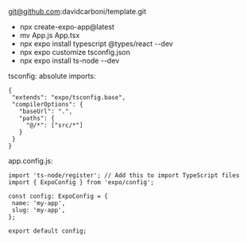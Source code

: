 git@github.com:davidcarboni/template.git

 * npx create-expo-app@latest
 * mv App.js App.tsx
 * npx expo install typescript @types/react --dev
 * npx expo customize tsconfig.json
 * npx expo install ts-node --dev

tsconfig: absolute imports:
 ```
 {
  "extends": "expo/tsconfig.base",
  "compilerOptions": {
    "baseUrl": ".",
    "paths": {
      "@/*": ["src/*"]
    }
  }
}
 ```


 app.config.js:
 ```
 import 'ts-node/register'; // Add this to import TypeScript files
import { ExpoConfig } from 'expo/config';

const config: ExpoConfig = {
  name: 'my-app',
  slug: 'my-app',
};

export default config;
```
